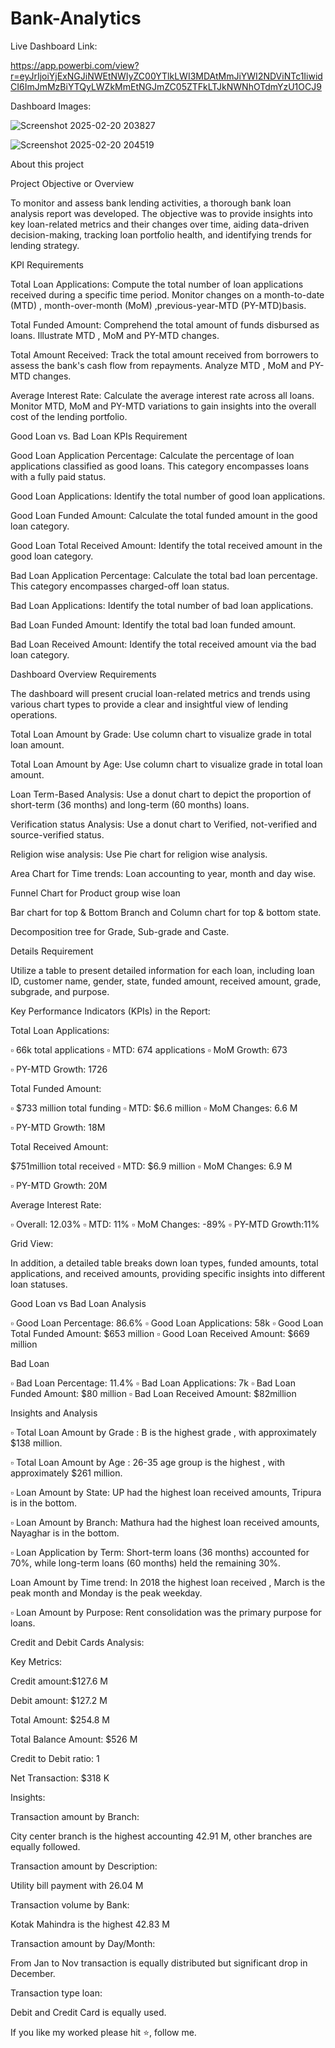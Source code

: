 # Bank-Analytics

Live Dashboard Link:

https://app.powerbi.com/view?r=eyJrIjoiYjExNGJiNWEtNWIyZC00YTlkLWI3MDAtMmJiYWI2NDViNTc1IiwidCI6ImJmMzBiYTQyLWZkMmEtNGJmZC05ZTFkLTJkNWNhOTdmYzU1OCJ9

Dashboard Images:

![Screenshot 2025-02-20 203827](https://github.com/user-attachments/assets/3e510a9c-ca0c-4471-88ff-f3e7781e98e1)

![Screenshot 2025-02-20 204519](https://github.com/user-attachments/assets/46159e75-5064-4a83-9eaf-996fac75db90)



About this project

Project Objective or Overview

To monitor and assess bank lending activities, a thorough bank loan analysis report was developed. The objective was to provide insights into key loan-related metrics and their changes over time, aiding data-driven decision-making, tracking loan portfolio health, and identifying trends for lending strategy.

KPI Requirements

Total Loan Applications: Compute the total number of loan applications received during a specific time period. Monitor changes on a month-to-date (MTD) , month-over-month (MoM) ,previous-year-MTD (PY-MTD)basis.

Total Funded Amount: Comprehend the total amount of funds disbursed as loans. Illustrate MTD , MoM and PY-MTD changes.

Total Amount Received: Track the total amount received from borrowers to assess the bank's cash flow from repayments. Analyze MTD , MoM and PY-MTD changes.

Average Interest Rate: Calculate the average interest rate across all loans. Monitor MTD, MoM and PY-MTD variations to gain insights into the overall cost of the lending portfolio.

Good Loan vs. Bad Loan KPIs Requirement

Good Loan Application Percentage: Calculate the percentage of loan applications classified as good loans. This category encompasses loans with a fully paid status.

Good Loan Applications: Identify the total number of good loan applications.

Good Loan Funded Amount: Calculate the total funded amount in the good loan category.

Good Loan Total Received Amount: Identify the total received amount in the good loan category.

Bad Loan Application Percentage: Calculate the total bad loan percentage. This category encompasses charged-off loan status.

Bad Loan Applications: Identify the total number of bad loan applications.

Bad Loan Funded Amount: Identify the total bad loan funded amount.

Bad Loan Received Amount: Identify the total received amount via the bad loan category.

Dashboard Overview Requirements

The dashboard will present crucial loan-related metrics and trends using various chart types to provide a clear and insightful view of lending operations.

Total Loan Amount by Grade: Use column chart to visualize grade in total loan amount. 

Total Loan Amount by Age: Use column chart to visualize grade in total loan amount. 

 Loan Term-Based Analysis: Use a donut chart to depict the proportion of short-term (36 months) and long-term (60 months) loans.

Verification status Analysis: Use a donut chart to Verified, not-verified and source-verified status.

Religion wise analysis: Use Pie chart for religion wise analysis.

Area Chart for Time trends: Loan accounting to year, month and day wise. 

Funnel Chart for Product group wise loan

Bar chart for top & Bottom Branch  and Column chart for top & bottom state.

Decomposition tree for Grade, Sub-grade and Caste.

Details Requirement

Utilize a table to present detailed information for each loan, including loan ID, customer name, gender, state, funded amount, received amount, grade, subgrade, and purpose.

Key Performance Indicators (KPIs) in the Report:

Total Loan Applications:

▫ 66k total applications ▫ MTD: 674 applications ▫ MoM Growth: 673

 ▫ PY-MTD Growth: 1726

Total Funded Amount:

▫ $733 million total funding ▫ MTD: $6.6 million ▫ MoM Changes: 6.6 M

 ▫ PY-MTD Growth: 18M


Total Received Amount:

$751million total received ▫ MTD: $6.9 million ▫ MoM Changes: 6.9 M

 ▫ PY-MTD Growth: 20M

Average Interest Rate:

▫ Overall: 12.03% ▫ MTD: 11% ▫ MoM Changes: -89%  ▫ PY-MTD Growth:11%

Grid View:

In addition, a detailed table breaks down loan types, funded amounts, total applications, and received amounts, providing specific insights into different loan statuses.

Good Loan vs Bad Loan Analysis

▫ Good Loan Percentage: 86.6% ▫ Good Loan Applications: 58k ▫ Good Loan Total Funded Amount: $653 million ▫ Good Loan Received Amount: $669 million

Bad Loan

▫ Bad Loan Percentage: 11.4% ▫ Bad Loan Applications: 7k ▫ Bad Loan Funded Amount: $80 million ▫ Bad Loan Received Amount: $82million

Insights and Analysis

▫ Total Loan Amount by Grade : B is the highest grade , with approximately $138 million.

▫ Total Loan Amount by Age : 26-35 age group is the highest  , with approximately $261 million.

▫ Loan Amount by State: UP  had the highest loan received amounts, Tripura is  in the bottom. 

▫ Loan Amount by Branch: Mathura  had the highest loan received amounts, Nayaghar is  in the bottom. 

▫ Loan  Application  by Term: Short-term loans (36 months) accounted for 70%, while long-term loans (60 months) held the remaining 30%.

Loan Amount by Time trend:  In 2018  the highest loan received , March is the peak month and Monday is the peak weekday.

▫ Loan Amount by Purpose: Rent consolidation was the primary purpose for loans.

Credit and Debit Cards Analysis:

Key Metrics:

Credit amount:$127.6 M

Debit amount: $127.2 M

Total Amount: $254.8 M

Total Balance Amount: $526 M

Credit to Debit ratio: 1

Net Transaction: $318 K

Insights:

Transaction amount by Branch:

City center branch is the highest accounting  42.91 M, other branches are equally followed.

Transaction amount by Description:

Utility bill payment with 26.04 M


Transaction volume  by Bank:

Kotak Mahindra is the highest 42.83 M

Transaction amount by Day/Month:

From Jan to Nov transaction is equally distributed but significant drop in December.

Transaction type loan:

Debit and Credit Card is equally used.

If you like my worked please hit ⭐, follow me.

